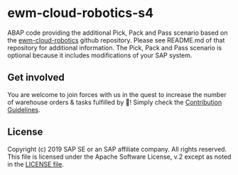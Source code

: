 # ewm-cloud-robotics-s4
ABAP code providing the additional Pick, Pack and Pass scenario based on the [ewm-cloud-robotics](https://github.com/SAP/ewm-cloud-robotics) github repository. Please see README.md of that repository for additional information. The Pick, Pack and Pass scenario is optional because it includes modifications of your SAP system.

## Get involved
You are welcome to join forces with us in the quest to increase the number of warehouse orders & tasks fulfilled by 🤖! Simply check the [Contribution Guidelines](CONTRIBUTING.md).

## License
Copyright (c) 2019 SAP SE or an SAP affiliate company. All rights reserved. This file is licensed under the Apache Software License, v.2 except as noted in the [LICENSE file](LICENSE).